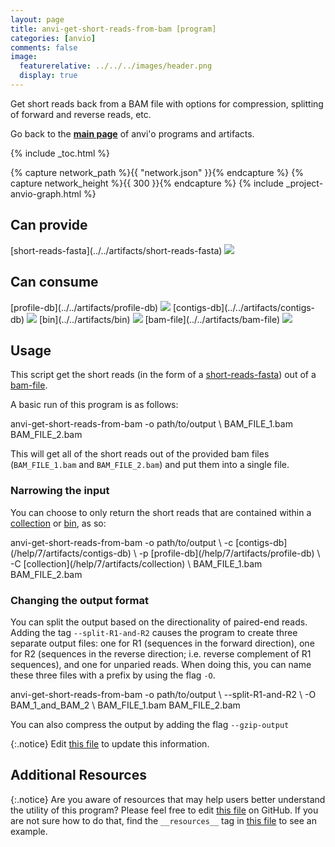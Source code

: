 ```yaml
---
layout: page
title: anvi-get-short-reads-from-bam [program]
categories: [anvio]
comments: false
image:
  featurerelative: ../../../images/header.png
  display: true
---
```


Get short reads back from a BAM file with options for compression, splitting of forward and reverse reads, etc.

Go back to the **[main page](../../)** of anvi'o programs and artifacts.


{% include _toc.html %}
<div id="svg" class="subnetwork"></div>
{% capture network_path %}{{ "network.json" }}{% endcapture %}
{% capture network_height %}{{ 300 }}{% endcapture %}
{% include _project-anvio-graph.html %}


## Can provide

<p style="text-align: left" markdown="1"><span class="artifact-p">[short-reads-fasta](../../artifacts/short-reads-fasta) <img src="../../images/icons/FASTA.png" class="artifact-icon-mini" /></span></p>

## Can consume

<p style="text-align: left" markdown="1"><span class="artifact-r">[profile-db](../../artifacts/profile-db) <img src="../../images/icons/DB.png" class="artifact-icon-mini" /></span> <span class="artifact-r">[contigs-db](../../artifacts/contigs-db) <img src="../../images/icons/DB.png" class="artifact-icon-mini" /></span> <span class="artifact-r">[bin](../../artifacts/bin) <img src="../../images/icons/BIN.png" class="artifact-icon-mini" /></span> <span class="artifact-r">[bam-file](../../artifacts/bam-file) <img src="../../images/icons/BAM.png" class="artifact-icon-mini" /></span></p>

## Usage


This script get the short reads (in the form of a <span class="artifact-n">[short-reads-fasta](/help/7/artifacts/short-reads-fasta)</span>) out of a <span class="artifact-n">[bam-file](/help/7/artifacts/bam-file)</span>.  

A basic run of this program is as follows: 

<div class="codeblock" markdown="1">
anvi&#45;get&#45;short&#45;reads&#45;from&#45;bam &#45;o path/to/output \ 
                              BAM_FILE_1.bam BAM_FILE_2.bam
</div>

This will get all of the short reads out of the provided bam files (`BAM_FILE_1.bam` and `BAM_FILE_2.bam`) and put them into a single file. 

### Narrowing the input 

You can choose to only return the short reads that are contained within a <span class="artifact-n">[collection](/help/7/artifacts/collection)</span> or <span class="artifact-n">[bin](/help/7/artifacts/bin)</span>, as so:

<div class="codeblock" markdown="1">
anvi&#45;get&#45;short&#45;reads&#45;from&#45;bam &#45;o path/to/output \ 
                              &#45;c <span class="artifact&#45;n">[contigs&#45;db](/help/7/artifacts/contigs&#45;db)</span> \
                              &#45;p <span class="artifact&#45;n">[profile&#45;db](/help/7/artifacts/profile&#45;db)</span> \
                              &#45;C <span class="artifact&#45;n">[collection](/help/7/artifacts/collection)</span> \
                              BAM_FILE_1.bam BAM_FILE_2.bam
</div>

### Changing the output format

You can split the output based on the directionality of paired-end reads. Adding the tag `--split-R1-and-R2` causes the program to create three separate output files: one for R1 (sequences in the forward direction), one for R2 (sequences in the reverse direction; i.e. reverse complement of R1 sequences), and one for unparied reads. When doing this, you can name these three files with a prefix by using the flag `-O`.  

<div class="codeblock" markdown="1">
anvi&#45;get&#45;short&#45;reads&#45;from&#45;bam &#45;o path/to/output \ 
                              &#45;&#45;split&#45;R1&#45;and&#45;R2 \ 
                              &#45;O BAM_1_and_BAM_2 \
                              BAM_FILE_1.bam BAM_FILE_2.bam
</div>

You can also compress the output by adding the flag `--gzip-output`


{:.notice}
Edit [this file](https://github.com/merenlab/anvio/tree/master/anvio/docs/programs/anvi-get-short-reads-from-bam.md) to update this information.


## Additional Resources



{:.notice}
Are you aware of resources that may help users better understand the utility of this program? Please feel free to edit [this file](https://github.com/merenlab/anvio/tree/master/bin/anvi-get-short-reads-from-bam) on GitHub. If you are not sure how to do that, find the `__resources__` tag in [this file](https://github.com/merenlab/anvio/blob/master/bin/anvi-interactive) to see an example.
